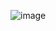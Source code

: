 ![image](https://user-images.githubusercontent.com/80379900/115837159-3d24e100-a453-11eb-866d-975c6b5c91fc.png)
